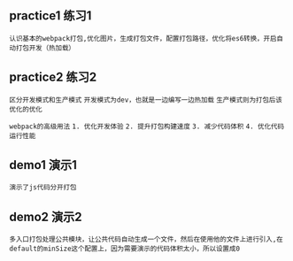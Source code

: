 ## practice1 练习1
`认识基本的webpack打包,优化图片，生成打包文件，配置打包路径，优化将es6转换，开启自动打包开发（热加载）`

## practice2 练习2
`区分开发模式和生产模式`
`开发模式为dev，也就是一边编写一边热加载`
`生产模式则为打包后该优化的优化`

`webpack的高级用法`
`1. 优化开发体验`
`2. 提升打包构建速度`
`3. 减少代码体积`
`4. 优化代码运行性能`

## demo1 演示1
`演示了js代码分开打包`

## demo2 演示2
`多入口打包处理公共模块，让公共代码自动生成一个文件，然后在使用他的文件上进行引入,在default的minSize这个配置上，因为需要演示的代码体积太小，所以设置成0`


